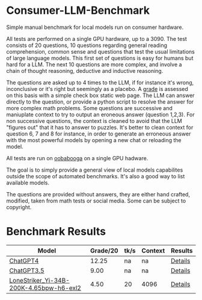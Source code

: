 # Consumer-LLM-Benchmark
Simple manual benchmark for local models run on consumer hardware.

All tests are performed on a single GPU hardware, up to a 3090. The test consists of 20 questions, 10 questions regarding general reading comprehension, common sense and questions that test the usual limitations of large language models. This first set of questions is easy for humans but hard for a LLM. The next 10 questions are more complex, and involve a chain of thought reasoning, deductive and inductive reasoning.

The questions are asked up to 4 times to the LLM, if for instance it's wrong, inconclusive or it's right but seemingly as a placebo. A [grade](https://emrd95.github.io/Consumer-LLM-Benchmark/) is assessed on this basis with a simple check box static web page. The LLM can answer directly to the question, or provide a python script to resolve the answer for more complex math problems. Some questions are successive and maniuplate context to try to output an eroneous answer (question 1,2,3). For non successive questions, the context is cleaned to avoid that the LLM "figures out" that it has to answer to puzzles. It's better to clean context for question 6, 7 and 8 for instance, in order to generate an erroneous answer with the most powerful models by opening a new chat or reloading the model.

All tests are run on [oobabooga](https://github.com/oobabooga/text-generation-webui) on a single GPU hadware.

The goal is to simply provide a general view of local models capabilites outside the scope of automated benchmarks. It's also a good way to list available models.

The questions are provided without answers, they are either hand crafted, modified, taken from math tests or social media. Some can be subject to copyright.

# Benchmark Results

| Model | Grade/20 | tk/s | Context | Results |
|----------|----------|----------|----------|----------|
| [ChatGPT4](https://chat.openai.com/) | 12.25 | na | na | [Details](https://github.com/EMRD95/Consumer-LLM-Benchmark/blob/main/grades/ChatGPT4grades-11-26-2023.json) |
| [ChatGPT3.5](https://chat.openai.com/) | 9.00 | na | na | [Details](https://github.com/EMRD95/Consumer-LLM-Benchmark/blob/main/grades/ChatGPT3.5grades-11-26-2023.json) |
| [LoneStriker_Yi-34B-200K-4.65bpw-h6-exl2](https://huggingface.co/LoneStriker/Yi-34B-200K-4.65bpw-h6-exl2) | 4.50 | 20 | 4096 | [Details](https://github.com/EMRD95/Consumer-LLM-Benchmark/blob/main/grades/LoneStriker_Yi-34B-200K-4.65bpw-h6-exl2grades-11-26-2023.json) |
